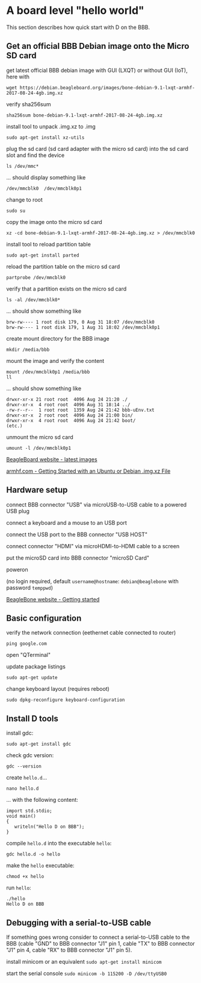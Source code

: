 # A board level "hello world"

This section describes how quick start with D on the BBB.

## Get an official BBB Debian image onto the Micro SD card

get latest official BBB debian image with GUI (LXQT) or without GUI (IoT), here with

    wget https://debian.beagleboard.org/images/bone-debian-9.1-lxqt-armhf-2017-08-24-4gb.img.xz

verify sha256sum

    sha256sum bone-debian-9.1-lxqt-armhf-2017-08-24-4gb.img.xz

install tool to unpack .img.xz to .img

    sudo apt-get install xz-utils

plug the sd card (sd card adapter with the micro sd card) into the sd card slot and find the device

    ls /dev/mmc*

... should display something like

    /dev/mmcblk0  /dev/mmcblk0p1

change to root

    sudo su

copy the image onto the micro sd card

    xz -cd bone-debian-9.1-lxqt-armhf-2017-08-24-4gb.img.xz > /dev/mmcblk0

install tool to reload partition table

    sudo apt-get install parted

reload the partition table on the micro sd card

    partprobe /dev/mmcblk0

verify that a partition exists on the micro sd card

    ls -al /dev/mmcblk0*

... should show something like

    brw-rw---- 1 root disk 179, 0 Aug 31 18:07 /dev/mmcblk0
    brw-rw---- 1 root disk 179, 1 Aug 31 18:02 /dev/mmcblk0p1

create mount directory for the BBB image

    mkdir /media/bbb

mount the image and verify the content

    mount /dev/mmcblk0p1 /media/bbb
    ll

... should show something like

    drwxr-xr-x 21 root root  4096 Aug 24 21:20 ./
    drwxr-xr-x  4 root root  4096 Aug 31 18:14 ../
    -rw-r--r--  1 root root  1359 Aug 24 21:42 bbb-uEnv.txt
    drwxr-xr-x  2 root root  4096 Aug 24 21:00 bin/
    drwxr-xr-x  4 root root  4096 Aug 24 21:42 boot/
    (etc.)

unmount the micro sd card

    umount -l /dev/mmcblk0p1

[BeagleBoard website - latest images](http://beagleboard.org/latest-images)

[armhf.com - Getting Started with an Ubuntu or Debian .img.xz File](http://www.armhf.com/getting-started-with-ubuntu-img-file/)

## Hardware setup

connect BBB connector "USB" via microUSB-to-USB cable to a powered USB plug

connect a keyboard and a mouse to an USB port

connect the USB port to the BBB connector "USB HOST"

connect connector "HDMI" via microHDMI-to-HDMI cable to a screen

put the microSD card into BBB connector "microSD Card"

poweron

(no login required, default `username@hostname`: `debian@beaglebone` with password `temppwd`)

[BeagleBone website - Getting started](http://beagleboard.org/getting-started)

## Basic configuration

verify the network connection (eethernet cable connected to router)

    ping google.com

open "QTerminal"

update package listings

    sudo apt-get update

change keyboard layout (requires reboot)

    sudo dpkg-reconfigure keyboard-configuration

## Install D tools

install gdc:

```
sudo apt-get install gdc

```

check gdc version:

```
gdc --version

```

create `hello.d`...

```
nano hello.d

```

... with the following content:

```
import std.stdio;
void main()
{
   writeln("Hello D on BBB");
}

```

compile `hello.d` into the executable `hello`:

```
gdc hello.d -o hello

```

make the `hello` executable:

```
chmod +x hello

```

run `hello`:

```
./hello
Hello D on BBB

```

## Debugging with a serial-to-USB cable

If something goes wrong consider to connect a serial-to-USB cable to the BBB \(cable "GND" to BBB connector "J1" pin 1, cable "TX" to BBB connector "J1" pin 4, cable "RX" to BBB connector "J1" pin 5\).

install minicom or an equivalent `sudo apt-get install minicom`

start the serial console `sudo minicom -b 115200 -D /dev/ttyUSB0`


